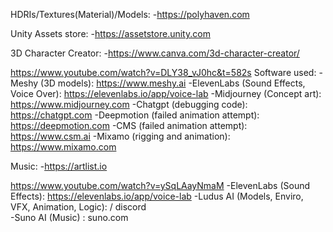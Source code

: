 HDRIs/Textures(Material)/Models:
  -https://polyhaven.com
  
Unity Assets store:
  -https://assetstore.unity.com
  
3D Character Creator:
  -https://www.canva.com/3d-character-creator/
  


https://www.youtube.com/watch?v=DLY38_vJ0hc&t=582s
  Software used:
    -Meshy (3D models): https://www.meshy.ai
    -ElevenLabs (Sound Effects, Voice Over): https://elevenlabs.io/app/voice-lab
    -Midjourney (Concept art): https://www.midjourney.com
    -Chatgpt (debugging code): https://chatgpt.com
    -Deepmotion (failed animation attempt): https://deepmotion.com
    -CMS (failed animation attempt): https://www.csm.ai
    -Mixamo (rigging and animation): https://www.mixamo.com
  
Music:
  -https://artlist.io

https://www.youtube.com/watch?v=ySqLAayNmaM
  -ElevenLabs (Sound Effects): https://elevenlabs.io/app/voice-lab
  -Ludus AI (Models, Enviro, VFX, Animation, Logic):   / discord  
  -Suno AI (Music) : suno.com
